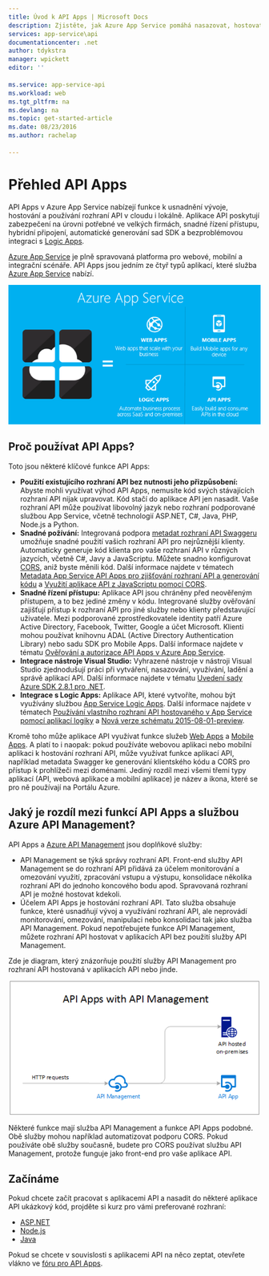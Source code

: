 ```yaml
---
title: Úvod k API Apps | Microsoft Docs
description: Zjistěte, jak Azure App Service pomáhá nasazovat, hostovat a používat rozhraní RESTful API.
services: app-service\api
documentationcenter: .net
author: tdykstra
manager: wpickett
editor: ''

ms.service: app-service-api
ms.workload: web
ms.tgt_pltfrm: na
ms.devlang: na
ms.topic: get-started-article
ms.date: 08/23/2016
ms.author: rachelap

---
```

# Přehled API Apps
API Apps v Azure App Service nabízejí funkce k usnadnění vývoje, hostování a používání rozhraní API v cloudu i lokálně. Aplikace API poskytují zabezpečení na úrovni potřebné ve velkých firmách, snadné řízení přístupu, hybridní připojení, automatické generování sad SDK a bezproblémovou integraci s [Logic Apps](../app-service-logic/app-service-logic-what-are-logic-apps.md).

[Azure App Service](../app-service/app-service-value-prop-what-is.md) je plně spravovaná platforma pro webové, mobilní a integrační scénáře. API Apps jsou jedním ze čtyř typů aplikací, které služba [Azure App Service](../app-service/app-service-value-prop-what-is.md) nabízí.

![Typy aplikací v Azure App Service](./media/app-service-api-apps-why-best-platform/appservicesuite.png)

## Proč používat API Apps?
Toto jsou některé klíčové funkce API Apps:

* **Použití existujícího rozhraní API bez nutnosti jeho přizpůsobení:** Abyste mohli využívat výhod API Apps, nemusíte kód svých stávajících rozhraní API nijak upravovat. Kód stačí do aplikace API jen nasadit. Vaše rozhraní API může používat libovolný jazyk nebo rozhraní podporované službou App Service, včetně technologií ASP.NET, C#, Java, PHP, Node.js a Python.
* **Snadné požívání:** Integrovaná podpora [metadat rozhraní API Swaggeru](http://swagger.io/) umožňuje snadné použití vašich rozhraní API pro nejrůznější klienty.  Automaticky generuje kód klienta pro vaše rozhraní API v různých jazycích, včetně C#, Javy a JavaScriptu. Můžete snadno konfigurovat [CORS](app-service-api-cors-consume-javascript.md), aniž byste měnili kód. Další informace najdete v tématech [Metadata App Service API Apps pro zjišťování rozhraní API a generování kódu](app-service-api-metadata.md) a [Využití aplikace API z JavaScriptu pomocí CORS](app-service-api-cors-consume-javascript.md). 
* **Snadné řízení přístupu:** Aplikace API jsou chráněny před neověřeným přístupem, a to bez jediné změny v kódu. Integrované služby ověřování zajišťují přístup k rozhraní API pro jiné služby nebo klienty představující uživatele. Mezi podporované zprostředkovatele identity patří Azure Active Directory, Facebook, Twitter, Google a účet Microsoft. Klienti mohou používat knihovnu ADAL (Active Directory Authentication Library) nebo sadu SDK pro Mobile Apps. Další informace najdete v tématu [Ověřování a autorizace API Apps v Azure App Service](app-service-api-authentication.md).
* **Integrace nástroje Visual Studio:** Vyhrazené nástroje v nástroji Visual Studio zjednodušují práci při vytváření, nasazování, využívání, ladění a správě aplikací API. Další informace najdete v tématu [Uvedení sady Azure SDK 2.8.1 pro .NET](/blog/announcing-azure-sdk-2-8-1-for-net/).
* **Integrace s Logic Apps:** Aplikace API, které vytvoříte, mohou být využívány službou [App Service Logic Apps](../app-service-logic/app-service-logic-what-are-logic-apps.md).  Další informace najdete v tématech [Používání vlastního rozhraní API hostovaného v App Service pomocí aplikací logiky](../app-service-logic/app-service-logic-custom-hosted-api.md) a [Nová verze schématu 2015-08-01-preview](../app-service-logic/app-service-logic-schema-2015-08-01.md).

Kromě toho může aplikace API využívat funkce služeb [Web Apps](../app-service-web/app-service-web-overview.md) a [Mobile Apps](../app-service-mobile/app-service-mobile-value-prop.md). A platí to i naopak: pokud používáte webovou aplikaci nebo mobilní aplikaci k hostování rozhraní API, může využívat funkce aplikací API, například metadata Swagger ke generování klientského kódu a CORS pro přístup k prohlížeči mezi doménami. Jediný rozdíl mezi všemi třemi typy aplikací (API, webová aplikace a mobilní aplikace) je název a ikona, které se pro ně používají na Portálu Azure.

## Jaký je rozdíl mezi funkcí API Apps a službou Azure API Management?
API Apps a [Azure API Management](../api-management/api-management-key-concepts.md) jsou doplňkové služby:

* API Management se týká správy rozhraní API. Front-end služby API Management se do rozhraní API přidává za účelem monitorování a omezování využití, zpracování vstupu a výstupu, konsolidace několika rozhraní API do jednoho koncového bodu apod. Spravovaná rozhraní API je možné hostovat kdekoli.
* Účelem API Apps je hostování rozhraní API. Tato služba obsahuje funkce, které usnadňují vývoj a využívání rozhraní API, ale neprovádí monitorování, omezování, manipulaci nebo konsolidaci tak jako služba API Management. Pokud nepotřebujete funkce API Management, můžete rozhraní API hostovat v aplikacích API bez použití služby API Management.

Zde je diagram, který znázorňuje použití služby API Management pro rozhraní API hostovaná v aplikacích API nebo jinde.

![Azure API Management a API Apps](./media/app-service-api-apps-why-best-platform/apia-apim.png)

Některé funkce mají služba API Management a funkce API Apps podobné.  Obě služby mohou například automatizovat podporu CORS. Pokud používáte obě služby současně, budete pro CORS používat službu API Management, protože funguje jako front-end pro vaše aplikace API. 

## Začínáme
Pokud chcete začít pracovat s aplikacemi API a nasadit do některé aplikace API ukázkový kód, projděte si kurz pro vámi preferované rozhraní:

* [ASP.NET](app-service-api-dotnet-get-started.md) 
* [Node.js](app-service-api-nodejs-api-app.md) 
* [Java](app-service-api-java-api-app.md) 

Pokud se chcete v souvislosti s aplikacemi API na něco zeptat, otevřete vlákno ve [fóru pro API Apps](https://social.msdn.microsoft.com/Forums/en-US/home?forum=AzureAPIApps). 

<!--HONumber=ago16_HO5-->


